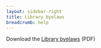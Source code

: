 ```yaml
---
layout: sidebar-right
title: Library byelaws
breadcrumb: help
---
```

Download the [Library byelaws](http://suffolklibraries.co.uk/wp-content/uploads/2014/01/Byelaws-for-regulating-the-use-of-libraries-20140103.pdf) (PDF)
